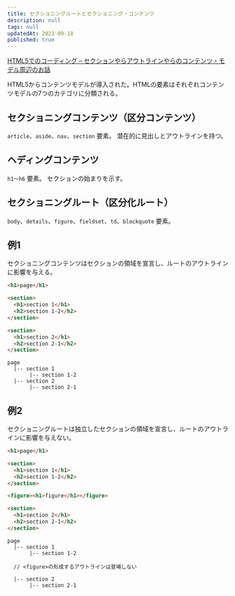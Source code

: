 ```yaml
---
title: セクショニングルートとセクショニング・コンテンツ
description: null
tags: null
updatedAt: 2021-09-18
published: true
---
```


[HTML5でのコーディング – セクションやらアウトラインやらのコンテンツ・モデル周辺のお話](https://yukiyuriweb.com/2015/10/24/contents-model-in-html5/#i-3)

HTML5からコンテンツモデルが導入された。HTMLの要素はそれぞれコンテンツモデルの7つのカテゴリに分類される。

## セクショニングコンテンツ（区分コンテンツ）

`article`、`aside`、`nav`、`section` 要素。
潜在的に見出しとアウトラインを持つ。

## ヘディングコンテンツ

`h1〜h6` 要素。
セクションの始まりを示す。

## セクショニングルート（区分化ルート）

`body`、`details`、`figure`、`fieldset`、`td`、`blockquote` 要素。

## 例1

セクショニングコンテンツはセクションの領域を宣言し、ルートのアウトラインに影響を与える。

```html
<h1>page</h1>

<section>
  <h1>section 1</h1>
  <h2>section 1-2</h2>
</section>

<section>
  <h1>section 2</h1>
  <h2>section 2-1</h2>
</section>
```

```
page
  |-- section 1
       |-- section 1-2
  |-- section 2
       |-- section 2-1
```

## 例2

セクショニングルートは独立したセクションの領域を宣言し、ルートのアウトラインに影響を与えない。

```html
<h1>page</h1>

<section>
  <h1>section 1</h1>
  <h2>section 1-2</h2>
</section>

<figure><h1>figure</h1></figure>

<section>
  <h1>section 2</h1>
  <h2>section 2-1</h2>
</section>
```

```
page
  |-- section 1
       |-- section 1-2
       
  // <figure>の形成するアウトラインは登場しない

  |-- section 2
       |-- section 2-1
```
